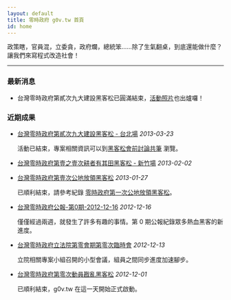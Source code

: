```yaml
---
layout: default
title: 零時政府 g0v.tw 首頁
id: home
---
```


政策瞎，官員混，立委貪，政府爛，總統笨……除了生氣翻桌，到底還能做什麼？讓我們來寫程式改造社會！

<hr />

### 最新消息

* 台灣零時政府第貳次九大建設黑客松已圓滿結束，[活動照片](http://www.flickr.com/photos/tkirby/sets/72157633079209796/)也出爐囉！

### 近期成果

* [台灣零時政府第貳次九大建設黑客松 - 台北場](http://registrano.com/events/g0v-hackath2n-taipei) <em class="time">2013-03-23</em>

   活動已結束，專案相關資訊可以到[黑客松會前討論共筆](http://bit.ly/g0v-hackath2n) 瀏覽。

* [台灣零時政府第壹之壹次耕者有其田黑客松 - 新竹場](http://registrano.com/events/g0v-hackath1n-hsinchu) <em class="time">2013-02-02</em>

* [台灣零時政府第壹次公地放領黑客松](https://hackpad.com/lIoCjaeMWzC) <em class="time">2013-01-27</em>

    已順利結束，請參考紀錄 [零時政府第一次公地放領黑客松](http://www.tkirby.org/blog/?p=2075)。

* [台灣零時政府公報-第0期-2012-12-16](communique/2012-12-16.html) <em class="time">2012-12-16</em>

    僅僅經過兩週，就發生了許多有趣的事情。第 0 期公報紀錄眾多熱血黑客的新進度。

* [台灣零時政府立法院第零會期第零次臨時會](http://registrano.com/events/ly-g0v-0/) <em class="time">2012-12-13</em>

    立院相關專案小組召開的小型會議，組員之間同步進度加速腳步。

* [台灣零時政府第零次動員戡亂黑客松](https://hackpad.com/ul6fMthof2S) <em class="time">2012-12-01</em>

    已順利結束，g0v.tw 在這一天開始正式啟動。

